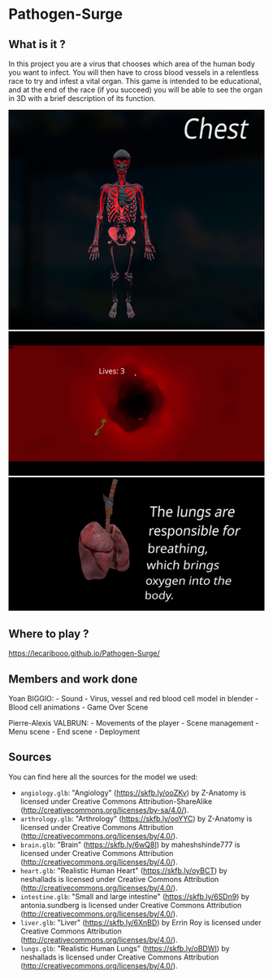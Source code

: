 # Pathogen-Surge

## What is it ?

In this project you are a virus that chooses which area of the human body you want to infect. You will then have to cross blood vessels in a relentless race to try and infest a vital organ. This game is intended to be educational, and at the end of the race (if you succeed) you will be able to see the organ in 3D with a brief description of its function.

![Menu](menu.png)
![Game](pathogen_surge.gif)
![End Scene](end.png)

## Where to play ?

https://lecaribooo.github.io/Pathogen-Surge/

## Members and work done

Yoan BIGGIO:
    - Sound
    - Virus, vessel and red blood cell model in blender
    - Blood cell animations
    - Game Over Scene

Pierre-Alexis VALBRUN:
    - Movements of the player
    - Scene management
    - Menu scene
    - End scene
    - Deployment

## Sources

You can find here all the sources for the model we used:

- `angiology.glb`: "Angiology" (https://skfb.ly/ooZKv) by Z-Anatomy is licensed under Creative Commons Attribution-ShareAlike (http://creativecommons.org/licenses/by-sa/4.0/).
- `arthrology.glb`: "Arthrology" (https://skfb.ly/ooYYC) by Z-Anatomy is licensed under Creative Commons Attribution (http://creativecommons.org/licenses/by/4.0/).
- `brain.glb`: "Brain" (https://skfb.ly/6wQ8I) by maheshshinde777 is licensed under Creative Commons Attribution (http://creativecommons.org/licenses/by/4.0/).
- `heart.glb`: "Realistic Human Heart" (https://skfb.ly/oyBCT) by neshallads is licensed under Creative Commons Attribution (http://creativecommons.org/licenses/by/4.0/).
- `intestine.glb`: "Small and large intestine" (https://skfb.ly/6SDn9) by antonia.sundberg is licensed under Creative Commons Attribution (http://creativecommons.org/licenses/by/4.0/).
- `liver.glb`: "Liver" (https://skfb.ly/6XnBD) by Errin Roy is licensed under Creative Commons Attribution (http://creativecommons.org/licenses/by/4.0/).
- `lungs.glb`: "Realistic Human Lungs" (https://skfb.ly/oBDWI) by neshallads is licensed under Creative Commons Attribution (http://creativecommons.org/licenses/by/4.0/).
